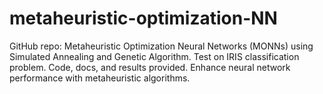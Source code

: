 # metaheuristic-optimization-NN
GitHub repo: Metaheuristic Optimization Neural Networks (MONNs) using Simulated Annealing and Genetic Algorithm. Test on IRIS classification problem. Code, docs, and results provided. Enhance neural network performance with metaheuristic algorithms.
